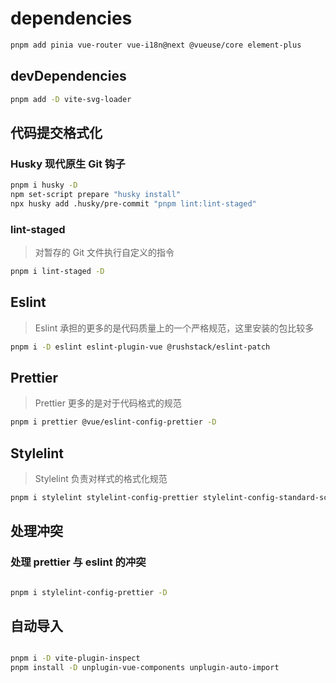 # dependencies

```bash
pnpm add pinia vue-router vue-i18n@next @vueuse/core element-plus
```

## devDependencies

```bash
pnpm add -D vite-svg-loader
```

## 代码提交格式化

### Husky 现代原生 Git 钩子

```bash
pnpm i husky -D
npm set-script prepare "husky install"
npx husky add .husky/pre-commit "pnpm lint:lint-staged"
```

### lint-staged

> 对暂存的 Git 文件执行自定义的指令

```bash
pnpm i lint-staged -D
```

## Eslint

> Eslint 承担的更多的是代码质量上的一个严格规范，这里安装的包比较多

```bash
pnpm i -D eslint eslint-plugin-vue @rushstack/eslint-patch
```

## Prettier

> Prettier 更多的是对于代码格式的规范

```bash
pnpm i prettier @vue/eslint-config-prettier -D
```

## Stylelint

> Stylelint 负责对样式的格式化规范

```bash
pnpm i stylelint stylelint-config-prettier stylelint-config-standard-scss stylelint-config-recommended-vue stylelint-config-idiomatic-order postcss-html -D
```

## 处理冲突

### 处理 prettier 与 eslint 的冲突

<!-- ```bash
pnpm i eslint-config-prettier -D

```

### 将 prettier 作为 eslint 规则运行并将差异作为错误提示

```bash

pnpm i eslint-plugin-prettier -D

```

### 处理 prettier 与 stylelint 的冲突 -->

```bash

pnpm i stylelint-config-prettier -D

```

## 自动导入

```bash

pnpm i -D vite-plugin-inspect
pnpm install -D unplugin-vue-components unplugin-auto-import

```
